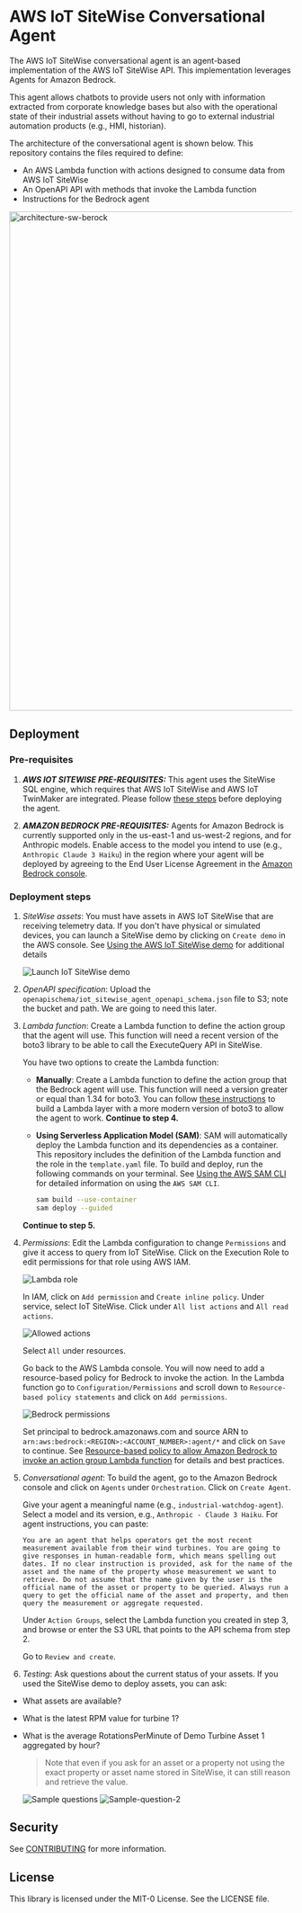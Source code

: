 # AWS IoT SiteWise Conversational Agent

The AWS IoT SiteWise conversational agent is an agent-based implementation of the AWS IoT SiteWise API. This implementation leverages Agents for Amazon Bedrock.

This agent allows chatbots to provide users not only with information extracted from corporate knowledge bases but also with the operational state of their industrial assets without having to go to external industrial automation products (e.g., HMI, historian).

The architecture of the conversational agent is shown below. This repository contains the files required to define:

- An AWS Lambda function with actions designed to consume data from AWS IoT SiteWise
- An OpenAPI API with methods that invoke the Lambda function
- Instructions for the Bedrock agent

<img width="888" alt="architecture-sw-berock" src="https://github.com/aws-samples/aws-iot-sitewise-conversational-agent/assets/36416466/efff6afe-5ae0-420c-9a7b-7c10e039d646">

## Deployment

### Pre-requisites

1. **_AWS IOT SITEWISE PRE-REQUISITES:_** This agent uses the SiteWise SQL engine, which requires that AWS IoT SiteWise and AWS IoT TwinMaker are integrated. Please follow [these steps](https://docs.aws.amazon.com/iot-sitewise/latest/userguide/integrate-tm.html) before deploying the agent.

2. **_AMAZON BEDROCK PRE-REQUISITES:_** Agents for Amazon Bedrock is currently supported only in the us-east-1 and us-west-2 regions, and for Anthropic models. Enable access to the model you intend to use (e.g., `Anthropic Claude 3 Haiku`) in the region where your agent will be deployed by agreeing to the End User License Agreement in the [Amazon Bedrock console](https://docs.aws.amazon.com/bedrock/latest/userguide/model-access.html).

### Deployment steps

1. _SiteWise assets_: You must have assets in AWS IoT SiteWise that are receiving telemetry data. If you don't have physical or simulated devices, you can launch a SiteWise demo by clicking on `Create demo` in the AWS console. See [Using the AWS IoT SiteWise demo](https://docs.aws.amazon.com/iot-sitewise/latest/userguide/getting-started-demo.html) for additional details

    ![Launch IoT SiteWise demo](figs/launch-sitewise-demo.png)

2. _OpenAPI specification_: Upload the `openapischema/iot_sitewise_agent_openapi_schema.json` file to S3; note the bucket and path. We are going to need this later.

3. _Lambda function_: Create a Lambda function to define the action group that the agent will use. This function will need a recent version of the boto3 library to be able to call the ExecuteQuery API in SiteWise.

    You have two options to create the Lambda function:

   - **Manually**: Create a Lambda function to define the action group that the Bedrock agent will use. This function will need a version greater or equal than 1.34 for boto3. You can follow [these instructions](https://docs.aws.amazon.com/lambda/latest/dg/creating-deleting-layers.html) to build a Lambda layer with a more modern version of boto3 to allow the agent to work. **Continue to step 4.**

   - **Using Serverless Application Model (SAM)**: SAM will automatically deploy the Lambda function and its dependencies as a container. This repository includes the definition of the Lambda function and the role in the `template.yaml` file. To build and deploy, run the following commands on your terminal. See [Using the AWS SAM CLI](https://docs.aws.amazon.com/serverless-application-model/latest/developerguide/using-sam-cli.html) for detailed information on using the `AWS SAM CLI`.

       ```bash
       sam build --use-container
       sam deploy --guided
       ```

    **Continue to step 5.**

4. _Permissions_: Edit the Lambda configuration to change `Permissions` and give it access to query from IoT SiteWise. Click on the Execution Role to edit permissions for that role using AWS IAM.

    ![Lambda role](figs/lambda-role.png)

    In IAM, click on `Add permission` and `Create inline policy`. Under service, select IoT SiteWise. Click under `All list actions` and `All read actions`.

    ![Allowed actions](figs/iam-all-list-all-read.png)

    Select `All` under resources.

    Go back to the AWS Lambda console. You will now need to add a resource-based policy for Bedrock to invoke the action. In the Lambda function go to `Configuration/Permissions` and scroll down to `Resource-based policy statements` and click on `Add permissions`.

    ![Bedrock permissions](figs/bedrock-add-permissions.jpeg)

    Set principal to bedrock.amazonaws.com and source ARN to `arn:aws:bedrock:<REGION>:<ACCOUNT_NUMBER>:agent/*` and click on `Save` to continue. See [Resource\-based policy to allow Amazon Bedrock to invoke an action group Lambda function](https://docs.aws.amazon.com/bedrock/latest/userguide/agents-permissions.html#agents-permissions-lambda) for details and best practices.

5. _Conversational agent_: To build the agent, go to the Amazon Bedrock console and click on `Agents` under `Orchestration`. Click on `Create Agent`.

    Give your agent a meaningful name (e.g., `industrial-watchdog-agent`). Select a model and its version, e.g., `Anthropic - Claude 3 Haiku`. For agent instructions, you can paste:
    
    ```text
    You are an agent that helps operators get the most recent measurement available from their wind turbines. You are going to give responses in human-readable form, which means spelling out dates. If no clear instruction is provided, ask for the name of the asset and the name of the property whose measurement we want to retrieve. Do not assume that the name given by the user is the official name of the asset or property to be queried. Always run a query to get the official name of the asset and property, and then query the measurement or aggregate requested.
    ```

    Under `Action Groups`, select the Lambda function you created in step 3, and browse or enter the S3 URL that points to the API schema from step 2.

    Go to `Review and create`.

6. _Testing_: Ask questions about the current status of your assets. If you used the SiteWise demo to deploy assets, you can ask:

- What assets are available?
- What is the latest RPM value for turbine 1?
- What is the average RotationsPerMinute of Demo Turbine Asset 1 aggregated by hour?


    > Note that even if you ask for an asset or a property not using the exact property or asset name stored in SiteWise, it can still reason and retrieve the value.

    ![Sample questions](figs/sample-questions.png)
  ![Sample-question-2](https://github.com/aws-samples/aws-iot-sitewise-conversational-agent/assets/36416466/cca3b7d2-7c8a-41dd-ab8c-709944f9a465)


## Security

See [CONTRIBUTING](CONTRIBUTING.md#security-issue-notifications) for more information.

## License

This library is licensed under the MIT-0 License. See the LICENSE file.
